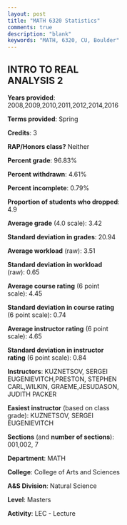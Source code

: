 ```yaml
---
layout: post
title: "MATH 6320 Statistics"
comments: true
description: "blank"
keywords: "MATH, 6320, CU, Boulder"
--- 
```

<head>
<script src="https://ajax.googleapis.com/ajax/libs/jquery/2.1.3/jquery.min.js"></script>
<script src="https://dl.dropboxusercontent.com/s/pc42nxpaw1ea4o9/highcharts.js?dl=0"></script>
<!-- <script src="../assets/js/highcharts.js"></script> -->
<style type="text/css">@font-face {
	font-family: "Bebas Neue";
	src: url(https://www.filehosting.org/file/details/544349/BebasNeue%20Regular.otf) format("opentype");
	}
	h1.Bebas { 
		font-family: "Bebas Neue", Verdana, Tahoma;
	}
</style>
</head>
<body>
	<div id="container" style="float: right; width: 45%; height: 88%; margin-left: 2.5%; margin-right: 2.5%;"></div>
	<script language="JavaScript">
		$(document).ready(function() {
		var chart = {type: 'column'};
		var title = {text: 'Grade Distribution'};
		var xAxis = {categories: ['A','B','C','D','F'],crosshair: true};
		var yAxis = {min: 0,title: {text: 'Percentage'}};
		var tooltip = {headerFormat: '<center><b><span style="font-size:20px">{point.key}</span></b></center>',
		               pointFormat: '<td style="padding:0"><b>{point.y:.1f}%</b></td>',
		               footerFormat: '</table>',shared: true,useHTML: true};
		var plotOptions = {column: {pointPadding: 0.0,borderWidth: 0}};  
		var credits = {enabled: false};var series= [{name: 'Percent',data: [59.57,35.11,2.13,1.06,2.13,]}];
		var json = {};
		json.chart = chart;
		json.title = title;
		json.tooltip = tooltip;
		json.xAxis = xAxis;
		json.yAxis = yAxis;  
		json.series = series;
		json.plotOptions = plotOptions;  
		json.credits = credits;
		$('#container').highcharts(json);
	});
	</script>
</body>
			   
## INTRO TO REAL ANALYSIS 2

**Years provided**: 2008,2009,2010,2011,2012,2014,2016

**Terms provided**: Spring

**Credits**: 3

**RAP/Honors class?** Neither

**Percent grade**: 96.83%

**Percent withdrawn**: 4.61%

**Percent incomplete**: 0.79%

**Proportion of students who dropped**: 4.9

**Average grade** (4.0 scale): 3.42

**Standard deviation in grades**: 20.94

**Average workload** (raw): 3.51

**Standard deviation in workload** (raw): 0.65

**Average course rating** (6 point scale): 4.45

**Standard deviation in course rating** (6 point scale): 0.74

**Average instructor rating** (6 point scale): 4.65

**Standard deviation in instructor rating** (6 point scale): 0.84

**Instructors**: KUZNETSOV, SERGEI EUGENIEVITCH,PRESTON, STEPHEN CARL,WILKIN, GRAEME,JESUDASON, JUDITH PACKER

**Easiest instructor** (based on class grade): KUZNETSOV, SERGEI EUGENIEVITCH

**Sections** (and **number of sections**): 001,002, 7

**Department**: MATH

**College**: College of Arts and Sciences

**A&S Division**: Natural Science

**Level**: Masters

**Activity**: LEC - Lecture